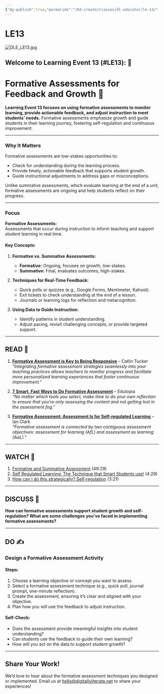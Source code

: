 ```yaml
---
{"dg-publish":true,"permalink":"/03-create/classes/dl-educator/le-13/","title":"Formative Assessments for Feedback and Growth","tags":["education","formative-assessment","feedback","self-regulation","growth-mindset"]}
---
```



# LE13

![DLE_LE13.jpg](/img/user/04%20META/%F0%9F%94%97%20Assets/DLE_LE13.jpg)


## Welcome to Learning Event 13 (#LE13): 🎯

# Formative Assessments for Feedback and Growth 🌟

**Learning Event 13 focuses on using formative assessments to monitor learning, provide actionable feedback, and adjust instruction to meet students’ needs.** Formative assessments emphasize growth and guide students in their learning journey, fostering self-regulation and continuous improvement.

---

### Why It Matters

Formative assessments are low-stakes opportunities to:

- Check for understanding during the learning process.
- Provide timely, actionable feedback that supports student growth.
- Guide instructional adjustments to address gaps or misconceptions.

Unlike summative assessments, which evaluate learning at the end of a unit, formative assessments are ongoing and help students reflect on their progress.

---

### Focus

**Formative Assessments:**  
Assessments that occur during instruction to inform teaching and support student learning in real time.

#### Key Concepts:

1. **Formative vs. Summative Assessments:**
    
    - **Formative:** Ongoing, focuses on growth, low-stakes.
    - **Summative:** Final, evaluates outcomes, high-stakes.
2. **Techniques for Real-Time Feedback:**
    
    - Quick polls or quizzes (e.g., Google Forms, Mentimeter, Kahoot).
    - Exit tickets to check understanding at the end of a lesson.
    - Journals or learning logs for reflection and metacognition.
3. **Using Data to Guide Instruction:**
    
    - Identify patterns in student understanding.
    - Adjust pacing, revisit challenging concepts, or provide targeted support.

---

## READ 📖

1. **[Formative Assessment is Key to Being Responsive](https://catlintucker.com/2024/04/formative-assessment-responsive/)** – Catlin Tucker  
    _“Integrating formative assessment strategies seamlessly into your teaching practices allows teachers to monitor progress and facilitate more personalized learning experiences that foster continuous improvement.”_
    
2. **[7 Smart, Fast Ways to Do Formative Assessment](https://www.edutopia.org/article/7-smart-fast-ways-do-formative-assessment/)** – Edutopia  
    _“No matter which tools you select, make time to do your own reflection to ensure that you’re only assessing the content and not getting lost in the assessment fog.”_
    
3. **[Formative Assessment: Assessment Is for Self-regulated Learning](https://link.springer.com/article/10.1007/s10648-011-9191-6)** – Ian Clark  
    _“Formative assessment is connected by two contiguous assessment objectives: assessment for learning (AfL) and assessment as learning (AaL).”_
    

---

## WATCH 🎥

1. [Formative and Summative Assessment](https://www.youtube.com/watch?v=APJCGPddikw) (49:29)
2. [Self Regulated Learning: The Technique that Smart Students use!](https://www.youtube.com/watch?v=ZKBiUhqeb_M) (4:29)
3. [How can I do this strategically? Self-regulation](https://www.youtube.com/watch?v=OoM3oNIYUFc) (3:21)

---

## DISCUSS 💬

**How can formative assessments support student growth and self-regulation? What are some challenges you’ve faced in implementing formative assessments?**

---

## DO ✍️

### Design a Formative Assessment Activity

#### Steps:

1. Choose a learning objective or concept you want to assess.
2. Select a formative assessment technique (e.g., quick poll, journal prompt, one-minute reflection).
3. Create the assessment, ensuring it’s clear and aligned with your objective.
4. Plan how you will use the feedback to adjust instruction.

#### Self-Check:

- Does the assessment provide meaningful insights into student understanding?
- Can students use the feedback to guide their own learning?
- How will you act on the data to support student growth?

---

## Share Your Work!

We’d love to hear about the formative assessment techniques you designed or implemented. Email us at hello@digitallyliterate.net to share your experiences!